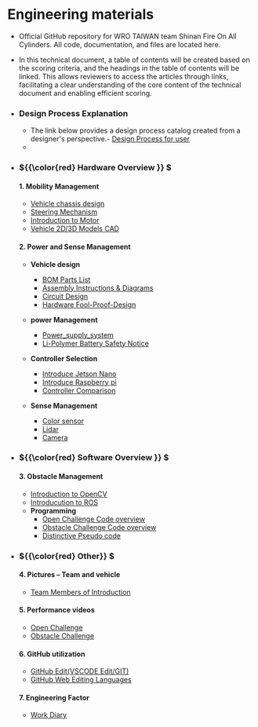 Engineering materials
====

- Official GitHub repository for WRO TAIWAN team Shinan Fire On All Cylinders. All code, documentation, and files are located here.
- In this technical document, a table of contents will be created based on the scoring criteria, and the headings in the table of contents will be linked. This allows reviewers to access the articles through links, facilitating a clear understanding of the core content of the technical document and enabling efficient scoring.

- ### Design Process Explanation
  - The link below provides a design process catalog created from a designer's perspective.- [Design Process for user](./Design%20process.md)
  - 
  


- ###  ${{\color{red} Hardware Overview }} $ 
  #### 1. Mobility Management
    - [Vehicle chassis design](../schemes/vehicle_chassis_design)
    - [Steering Mechanism](../schemes/vehicle_chassis_design#ackermann_steering_geometry)
    - [Introduction to Motor](../schemes/Motor/README.md)
    - [Vehicle 2D/3D Models CAD](../models/Vehicle_2D_3D/README.md)
    
  #### 2. Power and Sense Management
    - __Vehicle design__
      - [BOM Parts List](./schemes/Parts_List#readme)
      - [Assembly Instructions & Diagrams](./schemes/Assembly_Instructions/README.md)  
      - [Circuit Design](./models/Circuit_Design/README.md)
      - [Hardware Fool-Proof-Design](./schemes/fool-proof-design/README.md) 
    - __power Management__
      - [Power_supply_system](./schemes/Power_supply_system/README.md) 
      - [Li-Polymer Battery Safety Notice](./schemes/Li-Polymer_Battery/README.md)  
   
    - __Controller Selection__
      - [Introduce Jetson Nano ](./other/Jetson%20Nano)
      - [Introduce Raspberry pi ](./other/Raspberry_Pi)
      - [Controller Comparison ](./other/Controller%20Selection)
    - __Sense Management__
      - [Color sensor](./schemes/color_sensor/README.md)
      - [Lidar](./schemes/Lidar/README.md)
      - [Camera](./schemes/Camera/README.md)
  
- ### ${{\color{red} Software Overview }} $ 
  #### 3. Obstacle Management
    - [Introduction to OpenCV](./other/OpenCV/README.md)
    - [Introducution to ROS](./other/ROS)
    - __Programming__
      - [Open Challenge Code overview](./src/Programming/Open_Challenge)
      - [Obstacle Challenge Code overview](./src/Programming/Obstacle_Challenge)
      - [Distinctive Pseudo code](./src/Feature_Program/README.md)
   
- ### ${{\color{red} Other}} $
  #### 4. Pictures – Team and vehicle
    - [Team Members of Introduction](./t-photos/README.md) 

  #### 5. Performance videos
    - [Open Challenge](./video/Open_Challenge/video.md)
    - [Obstacle Challenge](./video/Obstacle_Challenge/video.md)  

  #### 6. GitHub utilization
    - [GitHub Edit(VSCODE Edit/GIT)](./src/GitHub_Edit/README.md)
    - [GitHub Web Editing Languages](./src/GitHub_Languages/README.md)  


  #### 7. Engineering Factor
    - [Work Diary](./other/work_diary/README.md)

